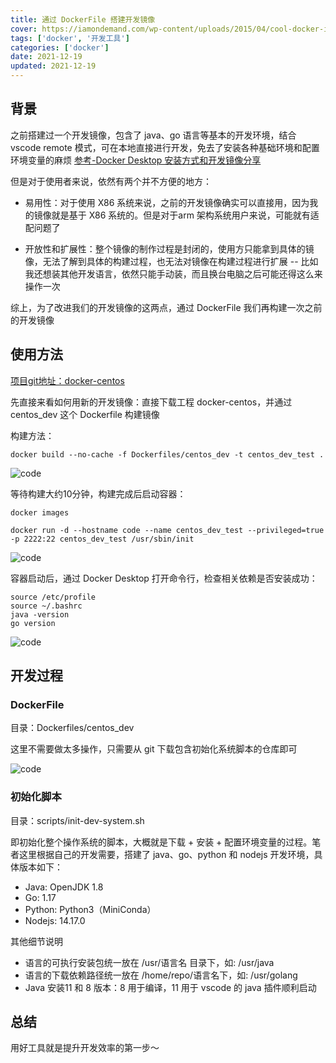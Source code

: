 ```yaml
---
title: 通过 DockerFile 搭建开发镜像
cover: https://iamondemand.com/wp-content/uploads/2015/04/cool-docker-image.jpg
tags: ['docker', '开发工具']
categories: ['docker']
date: 2021-12-19
updated: 2021-12-19
---
```


## 背景  

之前搭建过一个开发镜像，包含了 java、go 语言等基本的开发环境，结合 vscode remote 模式，可在本地直接进行开发，免去了安装各种基础环境和配置环境变量的麻烦
[参考-Docker Desktop 安装方式和开发镜像分享](https://mp.weixin.qq.com/s?__biz=MzU2MDkxMjkwMw==&mid=2247483773&idx=1&sn=a82edd0c3a8063348a7c325fe7f9773d)

但是对于使用者来说，依然有两个并不方便的地方：

- 易用性：对于使用 X86 系统来说，之前的开发镜像确实可以直接用，因为我的镜像就是基于 X86 系统的。但是对于arm 架构系统用户来说，可能就有适配问题了

- 开放性和扩展性：整个镜像的制作过程是封闭的，使用方只能拿到具体的镜像，无法了解到具体的构建过程，也无法对镜像在构建过程进行扩展
-- 比如我还想装其他开发语言，依然只能手动装，而且换台电脑之后可能还得这么来操作一次

综上，为了改进我们的开发镜像的这两点，通过 DockerFile 我们再构建一次之前的开发镜像

## 使用方法

[项目git地址：docker-centos](https://github.com/smiecj/docker-centos)

先直接来看如何用新的开发镜像：直接下载工程 docker-centos，并通过 centos_dev 这个 Dockerfile 构建镜像

构建方法：
```shell
docker build --no-cache -f Dockerfiles/centos_dev -t centos_dev_test .
```

![code](centos-dev_01.png)

等待构建大约10分钟，构建完成后启动容器：
```shell
docker images

docker run -d --hostname code --name centos_dev_test --privileged=true -p 2222:22 centos_dev_test /usr/sbin/init
```

![code](centos-dev_02.png)

容器启动后，通过 Docker Desktop 打开命令行，检查相关依赖是否安装成功：
```shell
source /etc/profile
source ~/.bashrc
java -version
go version
```

![code](centos-dev_03.png)

## 开发过程

### DockerFile

目录：Dockerfiles/centos_dev

这里不需要做太多操作，只需要从 git 下载包含初始化系统脚本的仓库即可

![code](centos-dev_04.png)

### 初始化脚本

目录：scripts/init-dev-system.sh

即初始化整个操作系统的脚本，大概就是下载 + 安装 + 配置环境变量的过程。笔者这里根据自己的开发需要，搭建了 java、go、python 和 nodejs 开发环境，具体版本如下：

- Java: OpenJDK 1.8
- Go: 1.17
- Python: Python3（MiniConda）
- Nodejs: 14.17.0

其他细节说明
- 语言的可执行安装包统一放在 /usr/语言名 目录下，如: /usr/java
- 语言的下载依赖路径统一放在 /home/repo/语言名下，如: /usr/golang
- Java 安装11 和 8 版本：8 用于编译，11 用于 vscode 的 java 插件顺利启动

## 总结
用好工具就是提升开发效率的第一步～